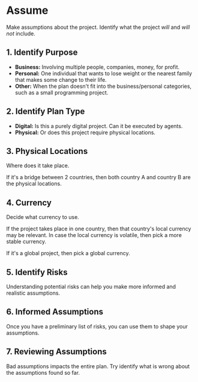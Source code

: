 # Assume

Make assumptions about the project. Identify what the project *will* and *will not* include.

## 1. Identify Purpose

- **Business:** Involving multiple people, companies, money, for profit.
- **Personal:** One individual that wants to lose weight or the nearest family that makes some change to their life.
- **Other:** When the plan doesn't fit into the business/personal categories, such as a small programming project.

## 2. Identify Plan Type

- **Digital:** Is this a purely digital project. Can it be executed by agents.
- **Physical:** Or does this project require physical locations.

## 3. Physical Locations

Where does it take place.

If it's a bridge between 2 countries, then both country A and country B are the physical locations.

## 4. Currency

Decide what currency to use.

If the project takes place in one country, then that country's local currency may be relevant.
In case the local currency is volatile, then pick a more stable currency.

If it's a global project, then pick a global currency.

## 5. Identify Risks

Understanding potential risks can help you make more informed and realistic assumptions.

## 6. Informed Assumptions

Once you have a preliminary list of risks, you can use them to shape your assumptions.

## 7. Reviewing Assumptions

Bad assumptions impacts the entire plan. Try identify what is wrong about the assumptions found so far. 
